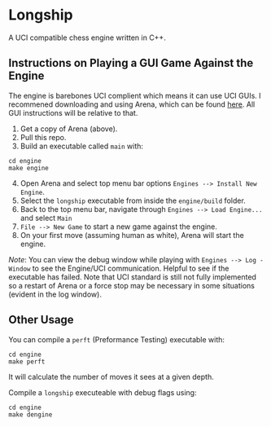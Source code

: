 # Longship

A UCI compatible chess engine written in C++.

## Instructions on Playing a GUI Game Against the Engine

The engine is barebones UCI complient which means it can use UCI GUIs.  I recommened downloading and using Arena, which can be found [here](http://www.playwitharena.de/).  All GUI instructions will be relative to that.

1. Get a copy of Arena (above).
2. Pull this repo.
3. Build an executable called `main` with:
```shell
cd engine
make engine
```
4. Open Arena and select top menu bar options `Engines --> Install New Engine`.
5. Select the `longship` executable from inside the `engine/build` folder.
6. Back to the top menu bar, navigate through `Engines --> Load Engine...` and select `Main`
7. `File --> New Game` to start a new game against the engine.
8.  On your first move (assuming human as white), Arena will start the engine.

*Note*: You can view the debug window while playing with `Engines --> Log - Window` to see the Engine/UCI communication. Helpful to see if the executable has failed.  Note that UCI standard is still not fully implemented so a restart of Arena or a force stop may be necessary in some situations (evident in the log window).

## Other Usage

You can compile a `perft` (Preformance Testing) executable with:
```shell
cd engine
make perft
```
It will calculate the number of moves it sees at a given depth.

Compile a `longship` executeable with debug flags using:
```shell
cd engine
make dengine
```